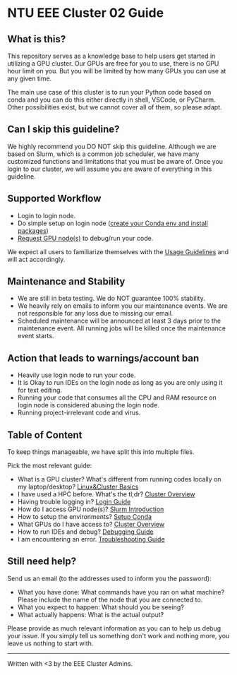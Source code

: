 # NTU EEE Cluster 02 Guide

## What is this?

This repository serves as a knowledge base to help users get started in
utilizing a GPU cluster. Our GPUs are free for you to use, there is no GPU hour 
limit on you. But you will be limited by how many GPUs you can use at any given time.

The main use case of this cluster is to run your Python code based on conda and
you can do this either directly in shell, VSCode, or PyCharm. Other possibilities
exist, but we cannot cover all of them, so please adapt.

## Can I skip this guideline?

We highly recommend you DO NOT skip this guideline. Although we are based on Slurm, which is a common
job scheduler, we have many customized functions and limitations that you must be aware of. Once you login
to our cluster, we will assume you are aware of everything in this guideline.

## Supported Workflow
- Login to login node.
- Do simple setup on login node
  ([create your Conda env and install packages](conda.md))
- [Request GPU node(s)](slurm.md) to debug/run your code.

We expect all users to familiarize themselves with the
[Usage Guidelines](guideline.md) and will act accordingly.

## Maintenance and Stability
- We are still in beta testing. We do NOT guarantee 100% stability. 
- We heavily rely on emails to inform you our maintenance events. We are not responsible for any loss due to missing our email.
- Scheduled maintenance will be announced at least 3 days prior to the maintenance event. All running jobs will be killed once the maintenance event starts.

## Action that leads to warnings/account ban
- Heavily use login node to run your code.
-   It is Okay to run IDEs on the login node as long as you are only using it for text editing.
-   Running your code that consumes all the CPU and RAM resource on login node is considered abusing the login node.
- Running project-irrelevant code and virus.

## Table of Content

To keep things manageable, we have split this into multiple files.

Pick the most relevant guide:

- What is a GPU cluster? What's different from running codes locally on my laptop/desktop? [Linux&Cluster Basics](basics.md)
- I have used a HPC before. What's the tl;dr? [Cluster Overview](cluster.md)
- Having trouble logging in? [Login Guide](login.md)
- How do I access GPU node(s)? [Slurm Introduction](slurm.md)
- How to setup the environments? [Setup Conda](conda.md)
- What GPUs do I have access to? [Cluster Overview](cluster.md)
- How to run IDEs and debug? [Debugging Guide](Debugging.md)
- I am encountering an error. [Troubleshooting Guide](troubleshooting.md)

## Still need help?

Send us an email (to the addresses used to inform you the password):

- What you have done: What commands have you ran on what machine?
    Please include the name of the node that you are connected to.
- What you expect to happen: What should you be seeing?
- What actually happens: What is the actual output?

Please provide as much relevant information as you can to help us debug your
issue. If you simply tell us something don't work and nothing more, you leave us nothing
to start with.


---

Written with <3 by the EEE Cluster Admins.
